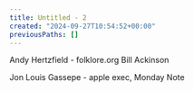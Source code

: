 ```yaml
---
title: Untitled - 2
created: "2024-09-27T10:54:52+00:00"
previousPaths: []
---
```

Andy Hertzfield - folklore.org
Bill Ackinson

Jon Louis Gassepe - apple exec, Monday Note

